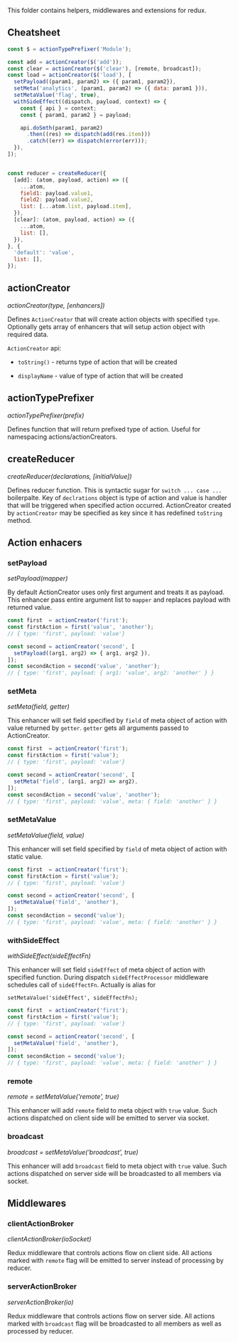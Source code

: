 This folder contains helpers, middlewares and extensions for redux.

## Cheatsheet

```javascript
const $ = actionTypePrefixer('Module');

const add = actionCreator($('add'));
const clear = actionCreator($('clear'), [remote, broadcast]);
const load = actionCreator($('load'), [
  setPayload((param1, param2) => ({ param1, param2}),
  setMeta('analytics', (param1, param2) => ({ data: param1 })),
  setMetaValue('flag', true),
  withSideEffect((dispatch, payload, context) => {
    const { api } = context;
    const { param1, param2 } = payload;

    api.doSmth(param1, param2)
      .then((res) => dispatch(add(res.item)))
      .catch((err) => dispatch(error(err)));
  }),
]);


const reducer = createReducer({
  [add]: (atom, payload, action) => ({
    ...atom,
    field1: payload.value1,
    field2: payload.value2,
    list: [...atom.list, payload.item],
  }),
  [clear]: (atom, payload, action) => ({
    ...atom,
    list: [],
  }),
}, {
  'default': 'value',
  list: [],
});
```

## actionCreator

_actionCreator(type, [enhancers])_

Defines `ActionCreator` that will create action objects with specified `type`. Optionally gets array of enhancers that will setup action object with required data.

`ActionCreator` api:

* `toString()` - returns type of action that will be created

* `displayName` - value of type of action that will be created

## actionTypePrefixer

_actionTypePrefixer(prefix)_

Defines function that will return prefixed type of action. Useful for namespacing actions/actionCreators.

## createReducer

_createReducer(declarations, [initialValue])_

Defines reducer function. This is syntactic sugar for `switch ... case ...` boilerpalte. Key of `declrations` object is type of action and value is handler that will be triggered when specified action occurred. ActionCreator created by `actionCreator` may be specified as key since it has redefined `toString` method.

## Action enhacers

### setPayload

_setPayload(mapper)_

By default ActionCreator uses only first argument and treats it as payload. This enhancer pass entire argument list to `mapper` and replaces payload with returned value.

```javascript
const first  = actionCreator('first');
const firstAction = first('value', 'another');
// { type: 'first', payload: 'value'}

const second = actionCreator('second', [
  setPayload((arg1, arg2) => { arg1, arg2 }),
]);
const secondAction = second('value', 'another');
// { type: 'first', payload: { arg1: 'value', arg2: 'another' } }
```

### setMeta

_setMeta(field, getter)_

This enhancer will set field specified by `field` of meta object of action with value returned by `getter`. `getter` gets all arguments passed to ActionCreator.

```javascript
const first  = actionCreator('first');
const firstAction = first('value');
// { type: 'first', payload: 'value'}

const second = actionCreator('second', [
  setMeta('field', (arg1, arg2) => arg2),
]);
const secondAction = second('value', 'another');
// { type: 'first', payload: 'value', meta: { field: 'another' } }
```

### setMetaValue

_setMetaValue(field, value)_

This enhancer will set field specified by `field` of meta object of action with static value.

```javascript
const first  = actionCreator('first');
const firstAction = first('value');
// { type: 'first', payload: 'value'}

const second = actionCreator('second', [
  setMetaValue('field', 'another'),
]);
const secondAction = second('value');
// { type: 'first', payload: 'value', meta: { field: 'another' } }
```

### withSideEffect

_withSideEffect(sideEffectFn)_

This enhancer will set field `sideEffect` of meta object of action with specified function. During dispatch `sideEffectProcessor` middleware schedules call of `sideEffectFn`. Actually is alias for

```
setMetaValue('sideEffect', sideEffectFn);
```

```javascript
const first  = actionCreator('first');
const firstAction = first('value');
// { type: 'first', payload: 'value'}

const second = actionCreator('second', [
  setMetaValue('field', 'another'),
]);
const secondAction = second('value');
// { type: 'first', payload: 'value', meta: { field: 'another' } }
```

### remote

_remote = setMetaValue('remote', true)_

This enhancer will add `remote` field to meta object with `true` value. Such actions dispatched on client side will be emitted to server via socket.

### broadcast

_broadcast = setMetaValue('broadcast', true)_

This enhancer will add `broadcast` field to meta object with `true` value. Such actions dispatched on server side will be broadcasted to all members via socket.

## Middlewares

### clientActionBroker

_clientActionBroker(ioSocket)_

Redux middleware that controls actions flow on client side. All actions marked with `remote` flag will be emitted to server instead of processing by reducer.

### serverActionBroker

_serverActionBroker(io)_

Redux middleware that controls actions flow on server side. All actions marked with `broadcast` flag will be broadcasted to all members as well as processed by reducer.
